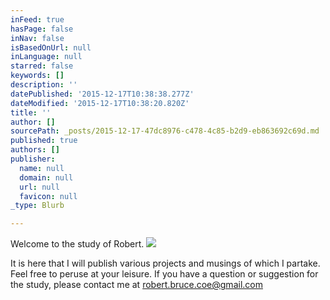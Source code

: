 ```yaml
---
inFeed: true
hasPage: false
inNav: false
isBasedOnUrl: null
inLanguage: null
starred: false
keywords: []
description: ''
datePublished: '2015-12-17T10:38:38.277Z'
dateModified: '2015-12-17T10:38:20.820Z'
title: ''
author: []
sourcePath: _posts/2015-12-17-47dc8976-c478-4c85-b2d9-eb863692c69d.md
published: true
authors: []
publisher:
  name: null
  domain: null
  url: null
  favicon: null
_type: Blurb

---
```

Welcome to the study of Robert.  ![](https://the-grid-user-content.s3-us-west-2.amazonaws.com/f0d7e1b1-f197-4d11-83c9-c7c4007ce9af.jpg)

It is here that I will publish various projects and musings of which I partake.  Feel free to peruse at your leisure.  If you have a question or suggestion for the study, please contact me at robert.bruce.coe@gmail.com